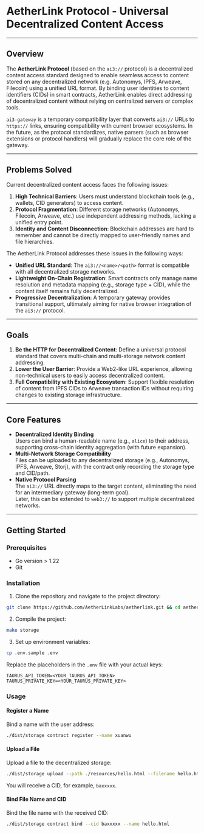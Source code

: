 # AetherLink Protocol - Universal Decentralized Content Access

---

## **Overview**  
The **AetherLink Protocol** (based on the `ai3://` protocol) is a decentralized content access standard designed to enable seamless access to content stored on any decentralized network (e.g. Autonomys, IPFS, Arweave, Filecoin) using a unified URL format. By binding user identities to content identifiers (CIDs) in smart contracts, AetherLink enables direct addressing of decentralized content without relying on centralized servers or complex tools.

`ai3-gateway` is a temporary compatibility layer that converts `ai3://` URLs to `https://` links, ensuring compatibility with current browser ecosystems. In the future, as the protocol standardizes, native parsers (such as browser extensions or protocol handlers) will gradually replace the core role of the gateway.

---

## **Problems Solved**  
Current decentralized content access faces the following issues:  
1. **High Technical Barriers**: Users must understand blockchain tools (e.g., wallets, CID generators) to access content.  
2. **Protocol Fragmentation**: Different storage networks (Autonomys, Filecoin, Arweave, etc.) use independent addressing methods, lacking a unified entry point.  
3. **Identity and Content Disconnection**: Blockchain addresses are hard to remember and cannot be directly mapped to user-friendly names and file hierarchies.

The AetherLink Protocol addresses these issues in the following ways:  
- **Unified URL Standard**: The `ai3://<name>/<path>` format is compatible with all decentralized storage networks.  
- **Lightweight On-Chain Registration**: Smart contracts only manage name resolution and metadata mapping (e.g., storage type + CID), while the content itself remains fully decentralized.  
- **Progressive Decentralization**: A temporary gateway provides transitional support, ultimately aiming for native browser integration of the `ai3://` protocol.

---

## **Goals**  
1. **Be the HTTP for Decentralized Content**: Define a universal protocol standard that covers multi-chain and multi-storage network content addressing.  
2. **Lower the User Barrier**: Provide a Web2-like URL experience, allowing non-technical users to easily access decentralized content.  
3. **Full Compatibility with Existing Ecosystem**: Support flexible resolution of content from IPFS CIDs to Arweave transaction IDs without requiring changes to existing storage infrastructure.

---

## **Core Features**  
- **Decentralized Identity Binding**  
  Users can bind a human-readable name (e.g., `alice`) to their address, supporting cross-chain identity aggregation (with future expansion).  
- **Multi-Network Storage Compatibility**  
  Files can be uploaded to any decentralized storage (e.g., Autonomys, IPFS, Arweave, Storj), with the contract only recording the storage type and CID/path.  
- **Native Protocol Parsing**  
  The `ai3://` URL directly maps to the target content, eliminating the need for an intermediary gateway (long-term goal).  
  Later, this can be extended to `web3://` to support multiple decentralized networks.

---

## **Getting Started**

### **Prerequisites**
- Go version > 1.22
- Git

### **Installation**
1. Clone the repository and navigate to the project directory:
  ```sh
  git clone https://github.com/AetherLinkLabs/aetherlink.git && cd aetherlink
  ```

2. Compile the project:
  ```sh
  make storage
  ```

3. Set up environment variables:
  ```sh
  cp .env.sample .env
  ```
  Replace the placeholders in the `.env` file with your actual keys:
  ```
  TAURUS_API_TOKEN=<YOUR_TAURUS_API_TOKEN>
  TAURUS_PRIVATE_KEY=<YOUR_TAURUS_PRIVATE_KEY>
  ```

### **Usage**

#### **Register a Name**
Bind a name with the user address:
```sh
./dist/storage contract register --name xuanwu
```

#### **Upload a File**
Upload a file to the decentralized storage:
```sh
./dist/storage upload --path ./resources/hello.html --filename hello.html
```
You will receive a CID, for example, `baxxxxx`.

#### **Bind File Name and CID**
Bind the file name with the received CID:
```sh
./dist/storage contract bind --cid baxxxxx --name hello.html
```
